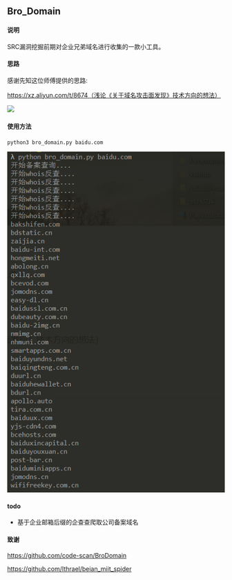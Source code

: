 ## Bro_Domain

#### 说明

SRC漏洞挖掘前期对企业兄弟域名进行收集的一款小工具。

#### 思路

感谢先知这位师傅提供的思路:

https://xz.aliyun.com/t/8674（浅论《关于域名攻击面发现》技术方向的想法）

![](D:\h0pe_scan\img\liuchentu.jpg)



#### 使用方法

```
python3 bro_domain.py baidu.com
```

![](https://github.com/Shu1L/bro_domain/blob/master/img/QQ%E6%88%AA%E5%9B%BE20210131211556.png)

#### todo

- 基于企业邮箱后缀的企查查爬取公司备案域名

#### 致谢

https://github.com/code-scan/BroDomain

https://github.com/Ithrael/beian_miit_spider
